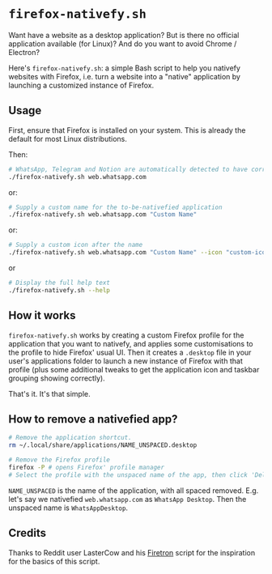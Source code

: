 # `firefox-nativefy.sh`

Want have a website as a desktop application? But is there no official application available (for Linux)? And do you want to avoid Chrome / Electron?

Here's `firefox-nativefy.sh`: a simple Bash script to help you nativefy websites with Firefox, i.e. turn a website into a "native" application by launching a customized instance of Firefox.

## Usage

First, ensure that Firefox is installed on your system. This is already the default for most Linux distributions.

Then:

```sh
# WhatsApp, Telegram and Notion are automatically detected to have correct names
./firefox-nativefy.sh web.whatsapp.com
```

or:

```sh
# Supply a custom name for the to-be-nativefied application
./firefox-nativefy.sh web.whatsapp.com "Custom Name"
```

or:

```sh
# Supply a custom icon after the name
./firefox-nativefy.sh web.whatsapp.com "Custom Name" --icon "custom-icon"
```

or 

```sh
# Display the full help text
./firefox-nativefy.sh --help
```

## How it works

`firefox-nativefy.sh` works by creating a custom Firefox profile for the application that you want to nativefy,
and applies some customisations to the profile to hide Firefox' usual UI.
Then it creates a `.desktop` file in your user's applications folder to launch a new instance of Firefox with that profile
(plus some additional tweaks to get the application icon and taskbar grouping showing correctly).

That's it. It's that simple.

## How to remove a nativefied app?

```sh
# Remove the application shortcut.
rm ~/.local/share/applications/NAME_UNSPACED.desktop

# Remove the Firefox profile
firefox -P # opens Firefox' profile manager
# Select the profile with the unspaced name of the app, then click 'Delete Profile ...' and click 'Delete Files'
```

`NAME_UNSPACED` is the name of the application, with all spaced removed. E.g. let's say we nativefied `web.whatsapp.com` as `WhatsApp Desktop`.
Then the unspaced name is `WhatsAppDesktop`.

## Credits

Thanks to Reddit user LasterCow and his [Firetron](https://pastebin.com/nKsqbysD) script for the inspiration for the basics of this script.
